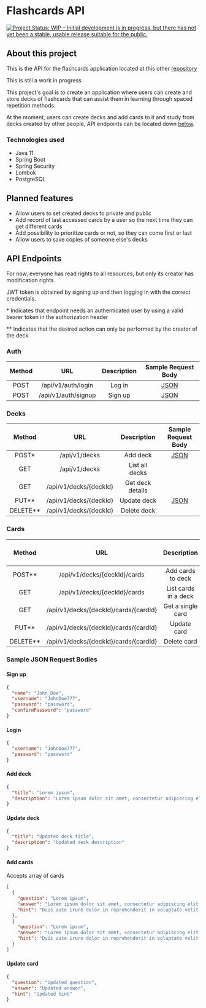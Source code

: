 # Flashcards API

[![Project Status: WIP – Initial development is in progress, but there has not yet been a stable, usable release suitable for the public.](https://www.repostatus.org/badges/latest/wip.svg)](https://www.repostatus.org/#wip)

## About this project

This is the API for the flashcards application located at this other [repository](https://github.com/gabrielnakaema/flashcards-front)

This is still a work in progress

This project's goal is to create an application where users can create and store decks of flashcards that can assist them in learning through spaced repetition methods.

At the moment, users can create decks and add cards to it and study from decks created by other people, API endpoints can be located down [below](#api-endpoints).

### Technologies used

- Java 11
- Spring Boot
- Spring Security
- Lombok
- PostgreSQL

## Planned features

- Allow users to set created decks to private and public
- Add record of last accessed cards by a user so the next time they can get different cards
- Add possibility to prioritize cards or not, so they can come first or last
- Allow users to save copies of someone else's decks

## <a id="api-endpoints">API Endpoints</a>

For now, everyone has read rights to all resources, but only its creator has modification rights.

JWT token is obtained by signing up and then logging in with the correct credentials.

\* Indicates that endpoint needs an authenticated user by using a valid bearer token in the authorization header

\*\* Indicates that the desired action can only be performed by the creator of the deck

### Auth

| Method |         URL         | Description | Sample Request Body  |
| :----: | :-----------------: | :---------: | :------------------: |
|  POST  | /api/v1/auth/login  |   Log in    | [JSON](#login-body)  |
|  POST  | /api/v1/auth/signup |   Sign up   | [JSON](#signup-body) |

### Decks

|   Method   |          URL           |   Description    |    Sample Request Body    |
| :--------: | :--------------------: | :--------------: | :-----------------------: |
|   POST\*   |     /api/v1/decks      |     Add deck     |  [JSON](#add-deck-body)   |
|    GET     |     /api/v1/decks      |  List all decks  |                           |
|    GET     | /api/v1/decks/{deckId} | Get deck details |                           |
|  PUT\*\*   | /api/v1/decks/{deckId} |   Update deck    | [JSON](#update-deck-body) |
| DELETE\*\* | /api/v1/decks/{deckId} |   Delete deck    |                           |

### Cards

|   Method   |                  URL                  |     Description      |    Sample Request Body    |
| :--------: | :-----------------------------------: | :------------------: | :-----------------------: |
|  POST\*\*  |     /api/v1/decks/{deckId}/cards      |  Add cards to deck   |  [JSON](#add-cards-body)  |
|    GET     |     /api/v1/decks/{deckId}/cards      | List cards in a deck |                           |
|    GET     | /api/v1/decks/{deckId}/cards/{cardId} |  Get a single card   |                           |
|  PUT\*\*   | /api/v1/decks/{deckId}/cards/{cardId} |     Update card      | [JSON](#update-card-body) |
| DELETE\*\* | /api/v1/decks/{deckId}/cards/{cardId} |     Delete card      |                           |

### Sample JSON Request Bodies

#### <a id="signup-body">Sign up</a>

```json
{
  "name": "John Doe",
  "username": "JohnDoe777",
  "password": "password",
  "confirmPassword": "password"
}
```

#### <a id="login-body">Login</a>

```json
{
  "username": "JohnDoe777",
  "password": "password"
}
```

#### <a id="add-deck-body">Add deck</a>

```json
{
  "title": "Lorem ipsum",
  "description": "Lorem ipsum dolor sit amet, consectetur adipiscing elit, sed do eiusmod tempor incididunt ut labore"
}
```

#### <a id="update-deck-body">Update deck</a>

```json
{
  "title": "Updated deck title",
  "description": "Updated deck description"
}
```

#### <a id="add-cards-body">Add cards</a>

Accepts array of cards

```json
[
  {
    "question": "Lorem ipsum",
    "answer": "Lorem ipsum dolor sit amet, consectetur adipiscing elit, sed do eiusmod tempor incididunt ut labore",
    "hint": "Duis aute irure dolor in reprehenderit in voluptate velit esse"
  },
  {
    "question": "Lorem ipsum",
    "answer": "Lorem ipsum dolor sit amet, consectetur adipiscing elit, sed do eiusmod tempor incididunt ut labore",
    "hint": "Duis aute irure dolor in reprehenderit in voluptate velit esse"
  }
]
```

#### <a id="update-card-body">Update card</a>

```json
{
  "question": "Updated question",
  "answer": "Updated answer",
  "hint": "Updated hint"
}
```
